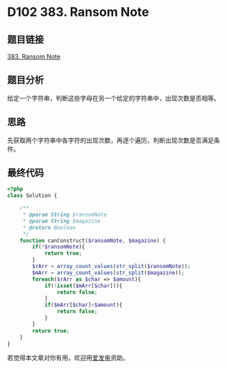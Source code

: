 # D102 383. Ransom Note

## 题目链接

[383. Ransom Note](https://leetcode.com/problems/ransom-note/)

## 题目分析

给定一个字符串，判断这些字母在另一个给定的字符串中，出现次数是否相等。

## 思路

先获取两个字符串中各字符的出现次数，再逐个遍历，判断出现次数是否满足条件。

## 最终代码

```php
<?php
class Solution {

    /**
     * @param String $ransomNote
     * @param String $magazine
     * @return Boolean
     */
    function canConstruct($ransomNote, $magazine) {
        if(!$ransomNote){
            return true;
        }
        $rArr = array_count_values(str_split($ransomNote));
        $mArr = array_count_values(str_split($magazine));
        foreach($rArr as $char => $amount){
            if(!isset($mArr[$char])){
                return false;
            }
            if($mArr[$char]<$amount){
                return false;
            }
        }
        return true;
    }
}
```

若觉得本文章对你有用，欢迎用[爱发电](https://afdian.net/@skys215)资助。

